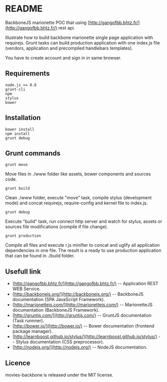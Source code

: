 README
======

BackboneJS marionette POC that using [http://gangofbb.bhtz.fr/](http://gangofbb.bhtz.fr/) rest api.

Illustrate how to build backbone marionette single page application with requirejs.
Grunt tasks can build production application with one index.js file (vendors, application and precompiled handlebars templates).

You have to create account and sign in in same browser.

Requirements
------------

	node.js >= 0.8
	grunt-cli
	npm
	stylus
	bower

Installation
------------

	bower install
	npm install
	grunt debug

Grunt commands
--------------

	grunt move
Move files in ./www folder like assets, bower components and sources code.

	grunt build
Clean ./www folder, execute "move" task, compile stylus (development mode) and concat requirejs, require-config and kernel file to index.js.

	grunt debug
Execute "build" task, run connect http server and watch for stylus, assets or sources file modifications (compile if file change).

	grunt production
Compile all files and execute r.js minifier to concat and uglify all application dependencies in one file.
The result is a ready to use production application that can be found in ./build folder.

Usefull link
------------

* [http://gangofbb.bhtz.fr/](http://gangofbb.bhtz.fr/) -- Application REST WEB Service.
* [http://backbonejs.org/](http://backbonejs.org/) -- BackboneJS documentation (SPA JavaScript Framework).
* [http://marionettejs.com/](http://marionettejs.com/) -- MarionetteJS documentation (BackboneJS Framework).
* [http://gruntjs.com/](http://gruntjs.com/) -- GruntJS documentation (Task runnner).
* [http://bower.io/](http://bower.io/) -- Bower documentation (frontend package manager).
* [http://learnboost.github.io/stylus/](http://learnboost.github.io/stylus/) -- Stylus documentation (CSS preprocessor).
* [http://nodejs.org/](http://nodejs.org/) -- NodeJS documentation.

Licence
-------

movies-backbone is released under the MIT license.